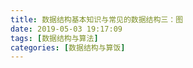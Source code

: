 ```yaml
---
title: 数据结构基本知识与常见的数据结构三：图
date: 2019-05-03 19:17:09
tags: [数据结构与算法]
categories: [数据结构与算饭]
---
```


